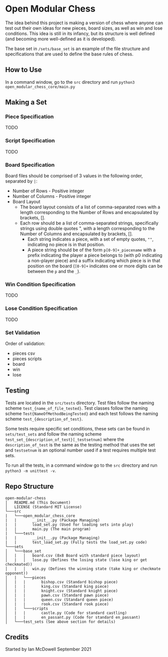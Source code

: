 # Open Modular Chess
The idea behind this project is making a version of chess where anyone can test out their own ideas for new pieces, board sizes, as well as win and lose conditions.
This idea is still in its infancy, but its structure is well defined (and becoming more well-defined as it is developed).

The base set in `/sets/base_set` is an example of the file structure and specifications that are used to define the base rules of chess.

## How to Use
In a command window, go to the `src` directory and run `python3 open_modular_chess_core/main.py`

## Making a Set
### Piece Specification
TODO
### Script Specification
TODO
### Board Specification
Board files should be comprised of 3 values in the following order, separated by `|`:
* Number of Rows - Positive integer
* Number of Columns - Positive integer
* Board Layout
    * The board layout consists of a list of comma-separated rows with a length corresponding to the Number of Rows and encapsulated by brackets, [].
    * Each row should be a list of comma-separated strings, specifically strings using double quotes ", with a length corresponding to the Number of Columns and encapsulated by brackets, [].
        * Each string indicates a piece, with a set of empty quotes, `""`, indicating no piece is in that position.
        * A piece string should be of the form `p[0-9]+_piecename` with a prefix indicating the player a piece belongs to (with p0 indicating a non-player piece) and a suffix indicating which piece is in that position on the board (`[0-9]+` indicates one or more digits can be between the `p` and the `_`).
### Win Condition Specification
TODO
### Lose Condition Specification
TODO

### Set Validation
Order of validation:
 * pieces csv
 * pieces scripts
 * board
 * win
 * lose

## Testing
Tests are located in the `src/tests` directory. Test files follow the naming scheme `test_{name_of_file_tested}`. Test classes follow the naming scheme `Test{NameOfMethodBeingTested}` and each test follows the naming scheme `test_{description_of_test}`. 

Some tests require specific set conditions, these sets can be found in `sets/test_sets` and follow the naming scheme `test_set_{description_of_test}[_testsetnum]` where the `description_of_test` is the same as the testing method that uses the set and `testsetnum` is an optional number used if a test requires multiple test sets.

To run all the tests, in a command window go to the `src` directory and run `python3 -m unittest -v`.

## Repo Structure
```
open-modular-chess  
│   README.md (This Document)
│   LICENSE (Standard MIT License)
└───src
|   └───open_modular_chess_core
|   |       __init__.py (Package Managing)
|   |       load_set.py (Used for loading sets into play)
|   |       main.py (The main program)
|   └───tests
|   |       __init__.py (Package Managing)
|   |       test_load_set.py (Fully tests the load_set.py code)
└───sets
│   └───base_set
│   |   │   board.csv (8x8 Board with standard piece layout)
│   |   │   lose.py (Defines the losing state (lose king or get checkmated))
│   |   │   win.py (Defines the winning state (take king or checkmate opponent))
│   |   └───pieces
│   |   |       bishop.csv (Standard bishop piece)
│   |   |       king.csv (Standard king piece)
│   |   |       knight.csv (Standard knight piece)
│   |   |       pawn.csv (Standard pawn piece)
│   |   |       queen.csv (Standard queen piece)
│   |   |       rook.csv (Standard rook piece)
│   |   └───scripts
│   |   |       castle.py (Code for standard castling)
│   |   |       en_passant.py (Code for standard en_passant)
│   └───test_sets (See above section for details)

```

## Credits
Started by Ian McDowell September 2021